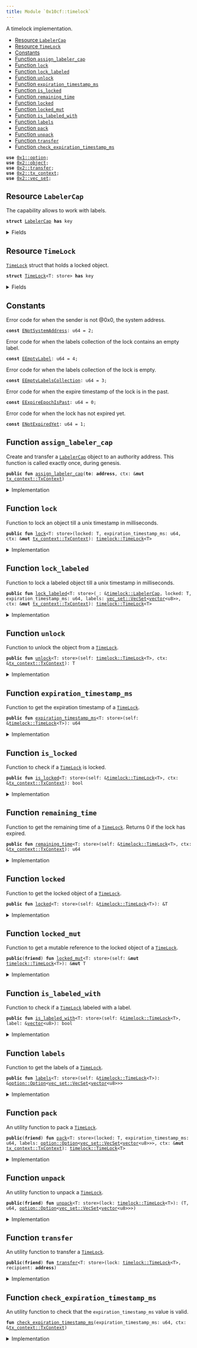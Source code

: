 ```yaml
---
title: Module `0x10cf::timelock`
---
```


A timelock implementation.


-  [Resource `LabelerCap`](#0x10cf_timelock_LabelerCap)
-  [Resource `TimeLock`](#0x10cf_timelock_TimeLock)
-  [Constants](#@Constants_0)
-  [Function `assign_labeler_cap`](#0x10cf_timelock_assign_labeler_cap)
-  [Function `lock`](#0x10cf_timelock_lock)
-  [Function `lock_labeled`](#0x10cf_timelock_lock_labeled)
-  [Function `unlock`](#0x10cf_timelock_unlock)
-  [Function `expiration_timestamp_ms`](#0x10cf_timelock_expiration_timestamp_ms)
-  [Function `is_locked`](#0x10cf_timelock_is_locked)
-  [Function `remaining_time`](#0x10cf_timelock_remaining_time)
-  [Function `locked`](#0x10cf_timelock_locked)
-  [Function `locked_mut`](#0x10cf_timelock_locked_mut)
-  [Function `is_labeled_with`](#0x10cf_timelock_is_labeled_with)
-  [Function `labels`](#0x10cf_timelock_labels)
-  [Function `pack`](#0x10cf_timelock_pack)
-  [Function `unpack`](#0x10cf_timelock_unpack)
-  [Function `transfer`](#0x10cf_timelock_transfer)
-  [Function `check_expiration_timestamp_ms`](#0x10cf_timelock_check_expiration_timestamp_ms)


<pre><code><b>use</b> <a href="../move-stdlib/option.md#0x1_option">0x1::option</a>;
<b>use</b> <a href="../sui-framework/object.md#0x2_object">0x2::object</a>;
<b>use</b> <a href="../sui-framework/transfer.md#0x2_transfer">0x2::transfer</a>;
<b>use</b> <a href="../sui-framework/tx_context.md#0x2_tx_context">0x2::tx_context</a>;
<b>use</b> <a href="../sui-framework/vec_set.md#0x2_vec_set">0x2::vec_set</a>;
</code></pre>



<a name="0x10cf_timelock_LabelerCap"></a>

## Resource `LabelerCap`

The capability allows to work with labels.


<pre><code><b>struct</b> <a href="timelock.md#0x10cf_timelock_LabelerCap">LabelerCap</a> <b>has</b> key
</code></pre>



<details>
<summary>Fields</summary>


<dl>
<dt>
<code>id: <a href="../sui-framework/object.md#0x2_object_UID">object::UID</a></code>
</dt>
<dd>

</dd>
</dl>


</details>

<a name="0x10cf_timelock_TimeLock"></a>

## Resource `TimeLock`

<code><a href="timelock.md#0x10cf_timelock_TimeLock">TimeLock</a></code> struct that holds a locked object.


<pre><code><b>struct</b> <a href="timelock.md#0x10cf_timelock_TimeLock">TimeLock</a>&lt;T: store&gt; <b>has</b> key
</code></pre>



<details>
<summary>Fields</summary>


<dl>
<dt>
<code>id: <a href="../sui-framework/object.md#0x2_object_UID">object::UID</a></code>
</dt>
<dd>

</dd>
<dt>
<code>locked: T</code>
</dt>
<dd>
 The locked object.
</dd>
<dt>
<code>expiration_timestamp_ms: u64</code>
</dt>
<dd>
 This is the epoch time stamp of when the lock expires.
</dd>
<dt>
<code>labels: <a href="../move-stdlib/option.md#0x1_option_Option">option::Option</a>&lt;<a href="../sui-framework/vec_set.md#0x2_vec_set_VecSet">vec_set::VecSet</a>&lt;<a href="../move-stdlib/vector.md#0x1_vector">vector</a>&lt;u8&gt;&gt;&gt;</code>
</dt>
<dd>
 Timelock related labels.
</dd>
</dl>


</details>

<a name="@Constants_0"></a>

## Constants


<a name="0x10cf_timelock_ENotSystemAddress"></a>

Error code for when the sender is not @0x0, the system address.


<pre><code><b>const</b> <a href="timelock.md#0x10cf_timelock_ENotSystemAddress">ENotSystemAddress</a>: u64 = 2;
</code></pre>



<a name="0x10cf_timelock_EEmptyLabel"></a>

Error code for when the labels collection of the lock contains an empty label.


<pre><code><b>const</b> <a href="timelock.md#0x10cf_timelock_EEmptyLabel">EEmptyLabel</a>: u64 = 4;
</code></pre>



<a name="0x10cf_timelock_EEmptyLabelsCollection"></a>

Error code for when the labels collection of the lock is empty.


<pre><code><b>const</b> <a href="timelock.md#0x10cf_timelock_EEmptyLabelsCollection">EEmptyLabelsCollection</a>: u64 = 3;
</code></pre>



<a name="0x10cf_timelock_EExpireEpochIsPast"></a>

Error code for when the expire timestamp of the lock is in the past.


<pre><code><b>const</b> <a href="timelock.md#0x10cf_timelock_EExpireEpochIsPast">EExpireEpochIsPast</a>: u64 = 0;
</code></pre>



<a name="0x10cf_timelock_ENotExpiredYet"></a>

Error code for when the lock has not expired yet.


<pre><code><b>const</b> <a href="timelock.md#0x10cf_timelock_ENotExpiredYet">ENotExpiredYet</a>: u64 = 1;
</code></pre>



<a name="0x10cf_timelock_assign_labeler_cap"></a>

## Function `assign_labeler_cap`

Create and transfer a <code><a href="timelock.md#0x10cf_timelock_LabelerCap">LabelerCap</a></code> object to an authority address.
This function is called exactly once, during genesis.


<pre><code><b>public</b> <b>fun</b> <a href="timelock.md#0x10cf_timelock_assign_labeler_cap">assign_labeler_cap</a>(<b>to</b>: <b>address</b>, ctx: &<b>mut</b> <a href="../sui-framework/tx_context.md#0x2_tx_context_TxContext">tx_context::TxContext</a>)
</code></pre>



<details>
<summary>Implementation</summary>


<pre><code><b>public</b> <b>fun</b> <a href="timelock.md#0x10cf_timelock_assign_labeler_cap">assign_labeler_cap</a>(<b>to</b>: <b>address</b>, ctx: &<b>mut</b> TxContext) {
    <b>assert</b>!(ctx.sender() == @0x0, <a href="timelock.md#0x10cf_timelock_ENotSystemAddress">ENotSystemAddress</a>);

    // Create a new capability.
    <b>let</b> cap = <a href="timelock.md#0x10cf_timelock_LabelerCap">LabelerCap</a> {
        id: <a href="../sui-framework/object.md#0x2_object_new">object::new</a>(ctx),
    };

    // Transfer the capability <b>to</b> the specified <b>address</b>.
    <a href="../sui-framework/transfer.md#0x2_transfer_transfer">transfer::transfer</a>(cap, <b>to</b>);
}
</code></pre>



</details>

<a name="0x10cf_timelock_lock"></a>

## Function `lock`

Function to lock an object till a unix timestamp in milliseconds.


<pre><code><b>public</b> <b>fun</b> <a href="timelock.md#0x10cf_timelock_lock">lock</a>&lt;T: store&gt;(locked: T, expiration_timestamp_ms: u64, ctx: &<b>mut</b> <a href="../sui-framework/tx_context.md#0x2_tx_context_TxContext">tx_context::TxContext</a>): <a href="timelock.md#0x10cf_timelock_TimeLock">timelock::TimeLock</a>&lt;T&gt;
</code></pre>



<details>
<summary>Implementation</summary>


<pre><code><b>public</b> <b>fun</b> <a href="timelock.md#0x10cf_timelock_lock">lock</a>&lt;T: store&gt;(locked: T, expiration_timestamp_ms: u64, ctx: &<b>mut</b> TxContext): <a href="timelock.md#0x10cf_timelock_TimeLock">TimeLock</a>&lt;T&gt; {
    // Check that `expiration_timestamp_ms` is valid.
    <a href="timelock.md#0x10cf_timelock_check_expiration_timestamp_ms">check_expiration_timestamp_ms</a>(expiration_timestamp_ms, ctx);

    // Create a <a href="timelock.md#0x10cf_timelock">timelock</a>.
    <a href="timelock.md#0x10cf_timelock_pack">pack</a>(locked, expiration_timestamp_ms, <a href="../move-stdlib/option.md#0x1_option_none">option::none</a>(), ctx)
}
</code></pre>



</details>

<a name="0x10cf_timelock_lock_labeled"></a>

## Function `lock_labeled`

Function to lock a labeled object till a unix timestamp in milliseconds.


<pre><code><b>public</b> <b>fun</b> <a href="timelock.md#0x10cf_timelock_lock_labeled">lock_labeled</a>&lt;T: store&gt;(_: &<a href="timelock.md#0x10cf_timelock_LabelerCap">timelock::LabelerCap</a>, locked: T, expiration_timestamp_ms: u64, labels: <a href="../sui-framework/vec_set.md#0x2_vec_set_VecSet">vec_set::VecSet</a>&lt;<a href="../move-stdlib/vector.md#0x1_vector">vector</a>&lt;u8&gt;&gt;, ctx: &<b>mut</b> <a href="../sui-framework/tx_context.md#0x2_tx_context_TxContext">tx_context::TxContext</a>): <a href="timelock.md#0x10cf_timelock_TimeLock">timelock::TimeLock</a>&lt;T&gt;
</code></pre>



<details>
<summary>Implementation</summary>


<pre><code><b>public</b> <b>fun</b> <a href="timelock.md#0x10cf_timelock_lock_labeled">lock_labeled</a>&lt;T: store&gt;(
    _: &<a href="timelock.md#0x10cf_timelock_LabelerCap">LabelerCap</a>,
    locked: T,
    expiration_timestamp_ms: u64,
    labels: VecSet&lt;<a href="../move-stdlib/vector.md#0x1_vector">vector</a>&lt;u8&gt;&gt;,
    ctx: &<b>mut</b> TxContext
): <a href="timelock.md#0x10cf_timelock_TimeLock">TimeLock</a>&lt;T&gt; {
    // Check that `expiration_timestamp_ms` is valid.
    <a href="timelock.md#0x10cf_timelock_check_expiration_timestamp_ms">check_expiration_timestamp_ms</a>(expiration_timestamp_ms, ctx);

    // Check that the `labels` value is valid.
    <b>assert</b>!(!labels.is_empty(), <a href="timelock.md#0x10cf_timelock_EEmptyLabelsCollection">EEmptyLabelsCollection</a>);
    <b>assert</b>!(!labels.contains(&<a href="../move-stdlib/vector.md#0x1_vector_empty">vector::empty</a>()), <a href="timelock.md#0x10cf_timelock_EEmptyLabel">EEmptyLabel</a>);

    // Create a labeled <a href="timelock.md#0x10cf_timelock">timelock</a>.
    <a href="timelock.md#0x10cf_timelock_pack">pack</a>(locked, expiration_timestamp_ms, <a href="../move-stdlib/option.md#0x1_option_some">option::some</a>(labels), ctx)
}
</code></pre>



</details>

<a name="0x10cf_timelock_unlock"></a>

## Function `unlock`

Function to unlock the object from a <code><a href="timelock.md#0x10cf_timelock_TimeLock">TimeLock</a></code>.


<pre><code><b>public</b> <b>fun</b> <a href="timelock.md#0x10cf_timelock_unlock">unlock</a>&lt;T: store&gt;(self: <a href="timelock.md#0x10cf_timelock_TimeLock">timelock::TimeLock</a>&lt;T&gt;, ctx: &<a href="../sui-framework/tx_context.md#0x2_tx_context_TxContext">tx_context::TxContext</a>): T
</code></pre>



<details>
<summary>Implementation</summary>


<pre><code><b>public</b> <b>fun</b> <a href="timelock.md#0x10cf_timelock_unlock">unlock</a>&lt;T: store&gt;(self: <a href="timelock.md#0x10cf_timelock_TimeLock">TimeLock</a>&lt;T&gt;, ctx: &TxContext): T {
    // Unpack the <a href="timelock.md#0x10cf_timelock">timelock</a>.
    <b>let</b> (locked, expiration_timestamp_ms, labels) = <a href="timelock.md#0x10cf_timelock_unpack">unpack</a>(self);

    // Check <b>if</b> the lock <b>has</b> expired.
    <b>assert</b>!(<a href="timelock.md#0x10cf_timelock_expiration_timestamp_ms">expiration_timestamp_ms</a> &lt;= ctx.epoch_timestamp_ms(), <a href="timelock.md#0x10cf_timelock_ENotExpiredYet">ENotExpiredYet</a>);

    // Delete the labels.
    <b>if</b> (labels.is_some()) {
        <a href="../move-stdlib/option.md#0x1_option_destroy_some">option::destroy_some</a>(labels);
    }
    <b>else</b> {
        <a href="../move-stdlib/option.md#0x1_option_destroy_none">option::destroy_none</a>(labels);
    };

    locked
}
</code></pre>



</details>

<a name="0x10cf_timelock_expiration_timestamp_ms"></a>

## Function `expiration_timestamp_ms`

Function to get the expiration timestamp of a <code><a href="timelock.md#0x10cf_timelock_TimeLock">TimeLock</a></code>.


<pre><code><b>public</b> <b>fun</b> <a href="timelock.md#0x10cf_timelock_expiration_timestamp_ms">expiration_timestamp_ms</a>&lt;T: store&gt;(self: &<a href="timelock.md#0x10cf_timelock_TimeLock">timelock::TimeLock</a>&lt;T&gt;): u64
</code></pre>



<details>
<summary>Implementation</summary>


<pre><code><b>public</b> <b>fun</b> <a href="timelock.md#0x10cf_timelock_expiration_timestamp_ms">expiration_timestamp_ms</a>&lt;T: store&gt;(self: &<a href="timelock.md#0x10cf_timelock_TimeLock">TimeLock</a>&lt;T&gt;): u64 {
    self.expiration_timestamp_ms
}
</code></pre>



</details>

<a name="0x10cf_timelock_is_locked"></a>

## Function `is_locked`

Function to check if a <code><a href="timelock.md#0x10cf_timelock_TimeLock">TimeLock</a></code> is locked.


<pre><code><b>public</b> <b>fun</b> <a href="timelock.md#0x10cf_timelock_is_locked">is_locked</a>&lt;T: store&gt;(self: &<a href="timelock.md#0x10cf_timelock_TimeLock">timelock::TimeLock</a>&lt;T&gt;, ctx: &<a href="../sui-framework/tx_context.md#0x2_tx_context_TxContext">tx_context::TxContext</a>): bool
</code></pre>



<details>
<summary>Implementation</summary>


<pre><code><b>public</b> <b>fun</b> <a href="timelock.md#0x10cf_timelock_is_locked">is_locked</a>&lt;T: store&gt;(self: &<a href="timelock.md#0x10cf_timelock_TimeLock">TimeLock</a>&lt;T&gt;, ctx: &TxContext): bool {
    self.<a href="timelock.md#0x10cf_timelock_remaining_time">remaining_time</a>(ctx) &gt; 0
}
</code></pre>



</details>

<a name="0x10cf_timelock_remaining_time"></a>

## Function `remaining_time`

Function to get the remaining time of a <code><a href="timelock.md#0x10cf_timelock_TimeLock">TimeLock</a></code>.
Returns 0 if the lock has expired.


<pre><code><b>public</b> <b>fun</b> <a href="timelock.md#0x10cf_timelock_remaining_time">remaining_time</a>&lt;T: store&gt;(self: &<a href="timelock.md#0x10cf_timelock_TimeLock">timelock::TimeLock</a>&lt;T&gt;, ctx: &<a href="../sui-framework/tx_context.md#0x2_tx_context_TxContext">tx_context::TxContext</a>): u64
</code></pre>



<details>
<summary>Implementation</summary>


<pre><code><b>public</b> <b>fun</b> <a href="timelock.md#0x10cf_timelock_remaining_time">remaining_time</a>&lt;T: store&gt;(self: &<a href="timelock.md#0x10cf_timelock_TimeLock">TimeLock</a>&lt;T&gt;, ctx: &TxContext): u64 {
    // Get the epoch timestamp.
    <b>let</b> current_timestamp_ms = ctx.epoch_timestamp_ms();

    // Check <b>if</b> the lock <b>has</b> expired.
    <b>if</b> (self.<a href="timelock.md#0x10cf_timelock_expiration_timestamp_ms">expiration_timestamp_ms</a> &lt; current_timestamp_ms) {
        <b>return</b> 0
    };

    // Calculate the remaining time.
    self.expiration_timestamp_ms - current_timestamp_ms
}
</code></pre>



</details>

<a name="0x10cf_timelock_locked"></a>

## Function `locked`

Function to get the locked object of a <code><a href="timelock.md#0x10cf_timelock_TimeLock">TimeLock</a></code>.


<pre><code><b>public</b> <b>fun</b> <a href="timelock.md#0x10cf_timelock_locked">locked</a>&lt;T: store&gt;(self: &<a href="timelock.md#0x10cf_timelock_TimeLock">timelock::TimeLock</a>&lt;T&gt;): &T
</code></pre>



<details>
<summary>Implementation</summary>


<pre><code><b>public</b> <b>fun</b> <a href="timelock.md#0x10cf_timelock_locked">locked</a>&lt;T: store&gt;(self: &<a href="timelock.md#0x10cf_timelock_TimeLock">TimeLock</a>&lt;T&gt;): &T {
    &self.locked
}
</code></pre>



</details>

<a name="0x10cf_timelock_locked_mut"></a>

## Function `locked_mut`

Function to get a mutable reference to the locked object of a <code><a href="timelock.md#0x10cf_timelock_TimeLock">TimeLock</a></code>.


<pre><code><b>public</b>(<b>friend</b>) <b>fun</b> <a href="timelock.md#0x10cf_timelock_locked_mut">locked_mut</a>&lt;T: store&gt;(self: &<b>mut</b> <a href="timelock.md#0x10cf_timelock_TimeLock">timelock::TimeLock</a>&lt;T&gt;): &<b>mut</b> T
</code></pre>



<details>
<summary>Implementation</summary>


<pre><code><b>public</b>(package) <b>fun</b> <a href="timelock.md#0x10cf_timelock_locked_mut">locked_mut</a>&lt;T: store&gt;(self: &<b>mut</b> <a href="timelock.md#0x10cf_timelock_TimeLock">TimeLock</a>&lt;T&gt;): &<b>mut</b> T {
    &<b>mut</b> self.locked
}
</code></pre>



</details>

<a name="0x10cf_timelock_is_labeled_with"></a>

## Function `is_labeled_with`

Function to check if a <code><a href="timelock.md#0x10cf_timelock_TimeLock">TimeLock</a></code> labeled with a label.


<pre><code><b>public</b> <b>fun</b> <a href="timelock.md#0x10cf_timelock_is_labeled_with">is_labeled_with</a>&lt;T: store&gt;(self: &<a href="timelock.md#0x10cf_timelock_TimeLock">timelock::TimeLock</a>&lt;T&gt;, label: &<a href="../move-stdlib/vector.md#0x1_vector">vector</a>&lt;u8&gt;): bool
</code></pre>



<details>
<summary>Implementation</summary>


<pre><code><b>public</b> <b>fun</b> <a href="timelock.md#0x10cf_timelock_is_labeled_with">is_labeled_with</a>&lt;T: store&gt;(self: &<a href="timelock.md#0x10cf_timelock_TimeLock">TimeLock</a>&lt;T&gt;, label: &<a href="../move-stdlib/vector.md#0x1_vector">vector</a>&lt;u8&gt;): bool {
    // Check <b>if</b> the labels member are initialized, <b>return</b> `<b>false</b>` <b>if</b> it is not.
    <b>if</b> (self.labels.is_some()) {
        <b>return</b> self.labels.borrow().contains(label)
    }
    <b>else</b> {
        <b>return</b> <b>false</b>
    }
}
</code></pre>



</details>

<a name="0x10cf_timelock_labels"></a>

## Function `labels`

Function to get the labels of a <code><a href="timelock.md#0x10cf_timelock_TimeLock">TimeLock</a></code>.


<pre><code><b>public</b> <b>fun</b> <a href="timelock.md#0x10cf_timelock_labels">labels</a>&lt;T: store&gt;(self: &<a href="timelock.md#0x10cf_timelock_TimeLock">timelock::TimeLock</a>&lt;T&gt;): &<a href="../move-stdlib/option.md#0x1_option_Option">option::Option</a>&lt;<a href="../sui-framework/vec_set.md#0x2_vec_set_VecSet">vec_set::VecSet</a>&lt;<a href="../move-stdlib/vector.md#0x1_vector">vector</a>&lt;u8&gt;&gt;&gt;
</code></pre>



<details>
<summary>Implementation</summary>


<pre><code><b>public</b> <b>fun</b> <a href="timelock.md#0x10cf_timelock_labels">labels</a>&lt;T: store&gt;(self: &<a href="timelock.md#0x10cf_timelock_TimeLock">TimeLock</a>&lt;T&gt;): &Option&lt;VecSet&lt;<a href="../move-stdlib/vector.md#0x1_vector">vector</a>&lt;u8&gt;&gt;&gt; {
    &self.labels
}
</code></pre>



</details>

<a name="0x10cf_timelock_pack"></a>

## Function `pack`

An utility function to pack a <code><a href="timelock.md#0x10cf_timelock_TimeLock">TimeLock</a></code>.


<pre><code><b>public</b>(<b>friend</b>) <b>fun</b> <a href="timelock.md#0x10cf_timelock_pack">pack</a>&lt;T: store&gt;(locked: T, expiration_timestamp_ms: u64, labels: <a href="../move-stdlib/option.md#0x1_option_Option">option::Option</a>&lt;<a href="../sui-framework/vec_set.md#0x2_vec_set_VecSet">vec_set::VecSet</a>&lt;<a href="../move-stdlib/vector.md#0x1_vector">vector</a>&lt;u8&gt;&gt;&gt;, ctx: &<b>mut</b> <a href="../sui-framework/tx_context.md#0x2_tx_context_TxContext">tx_context::TxContext</a>): <a href="timelock.md#0x10cf_timelock_TimeLock">timelock::TimeLock</a>&lt;T&gt;
</code></pre>



<details>
<summary>Implementation</summary>


<pre><code><b>public</b>(package) <b>fun</b> <a href="timelock.md#0x10cf_timelock_pack">pack</a>&lt;T: store&gt;(
    locked: T,
    expiration_timestamp_ms: u64,
    labels: Option&lt;VecSet&lt;<a href="../move-stdlib/vector.md#0x1_vector">vector</a>&lt;u8&gt;&gt;&gt;,
    ctx: &<b>mut</b> TxContext): <a href="timelock.md#0x10cf_timelock_TimeLock">TimeLock</a>&lt;T&gt;
{
    // Create a <a href="timelock.md#0x10cf_timelock">timelock</a>.
    <a href="timelock.md#0x10cf_timelock_TimeLock">TimeLock</a> {
        id: <a href="../sui-framework/object.md#0x2_object_new">object::new</a>(ctx),
        locked,
        expiration_timestamp_ms,
        labels,
    }
}
</code></pre>



</details>

<a name="0x10cf_timelock_unpack"></a>

## Function `unpack`

An utility function to unpack a <code><a href="timelock.md#0x10cf_timelock_TimeLock">TimeLock</a></code>.


<pre><code><b>public</b>(<b>friend</b>) <b>fun</b> <a href="timelock.md#0x10cf_timelock_unpack">unpack</a>&lt;T: store&gt;(lock: <a href="timelock.md#0x10cf_timelock_TimeLock">timelock::TimeLock</a>&lt;T&gt;): (T, u64, <a href="../move-stdlib/option.md#0x1_option_Option">option::Option</a>&lt;<a href="../sui-framework/vec_set.md#0x2_vec_set_VecSet">vec_set::VecSet</a>&lt;<a href="../move-stdlib/vector.md#0x1_vector">vector</a>&lt;u8&gt;&gt;&gt;)
</code></pre>



<details>
<summary>Implementation</summary>


<pre><code><b>public</b>(package) <b>fun</b> <a href="timelock.md#0x10cf_timelock_unpack">unpack</a>&lt;T: store&gt;(lock: <a href="timelock.md#0x10cf_timelock_TimeLock">TimeLock</a>&lt;T&gt;): (T, u64, Option&lt;VecSet&lt;<a href="../move-stdlib/vector.md#0x1_vector">vector</a>&lt;u8&gt;&gt;&gt;) {
    // Unpack the <a href="timelock.md#0x10cf_timelock">timelock</a>.
    <b>let</b> <a href="timelock.md#0x10cf_timelock_TimeLock">TimeLock</a> {
        id,
        locked,
        expiration_timestamp_ms,
        labels,
    } = lock;

    // Delete the <a href="timelock.md#0x10cf_timelock">timelock</a>.
    <a href="../sui-framework/object.md#0x2_object_delete">object::delete</a>(id);

    (locked, expiration_timestamp_ms, labels)
}
</code></pre>



</details>

<a name="0x10cf_timelock_transfer"></a>

## Function `transfer`

An utility function to transfer a <code><a href="timelock.md#0x10cf_timelock_TimeLock">TimeLock</a></code>.


<pre><code><b>public</b>(<b>friend</b>) <b>fun</b> <a href="../sui-framework/transfer.md#0x2_transfer">transfer</a>&lt;T: store&gt;(lock: <a href="timelock.md#0x10cf_timelock_TimeLock">timelock::TimeLock</a>&lt;T&gt;, recipient: <b>address</b>)
</code></pre>



<details>
<summary>Implementation</summary>


<pre><code><b>public</b>(package) <b>fun</b> <a href="../sui-framework/transfer.md#0x2_transfer">transfer</a>&lt;T: store&gt;(lock: <a href="timelock.md#0x10cf_timelock_TimeLock">TimeLock</a>&lt;T&gt;, recipient: <b>address</b>) {
    <a href="../sui-framework/transfer.md#0x2_transfer_transfer">transfer::transfer</a>(lock, recipient);
}
</code></pre>



</details>

<a name="0x10cf_timelock_check_expiration_timestamp_ms"></a>

## Function `check_expiration_timestamp_ms`

An utility function to check that the <code>expiration_timestamp_ms</code> value is valid.


<pre><code><b>fun</b> <a href="timelock.md#0x10cf_timelock_check_expiration_timestamp_ms">check_expiration_timestamp_ms</a>(expiration_timestamp_ms: u64, ctx: &<a href="../sui-framework/tx_context.md#0x2_tx_context_TxContext">tx_context::TxContext</a>)
</code></pre>



<details>
<summary>Implementation</summary>


<pre><code><b>fun</b> <a href="timelock.md#0x10cf_timelock_check_expiration_timestamp_ms">check_expiration_timestamp_ms</a>(expiration_timestamp_ms: u64, ctx: &TxContext) {
    // Get the epoch timestamp.
    <b>let</b> epoch_timestamp_ms = ctx.epoch_timestamp_ms();

    // Check that `expiration_timestamp_ms` is valid.
    <b>assert</b>!(expiration_timestamp_ms &gt; epoch_timestamp_ms, <a href="timelock.md#0x10cf_timelock_EExpireEpochIsPast">EExpireEpochIsPast</a>);
}
</code></pre>



</details>
